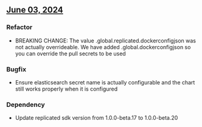 ## [June 03, 2024](https://github.com/OpsLevel/helm-charts/compare/v2024.5.30...v2024.6.3)
### Refactor
* BREAKING CHANGE: The value .global.replicated.dockerconfigjson was not actually overrideable.  We have added .global.dockerconfigjson so you can override the pull secrets to be used
### Bugfix
* Ensure elasticsearch secret name is actually configurable and the chart still works properly when it is configured
### Dependency
* Update replicated sdk version from 1.0.0-beta.17 to 1.0.0-beta.20

